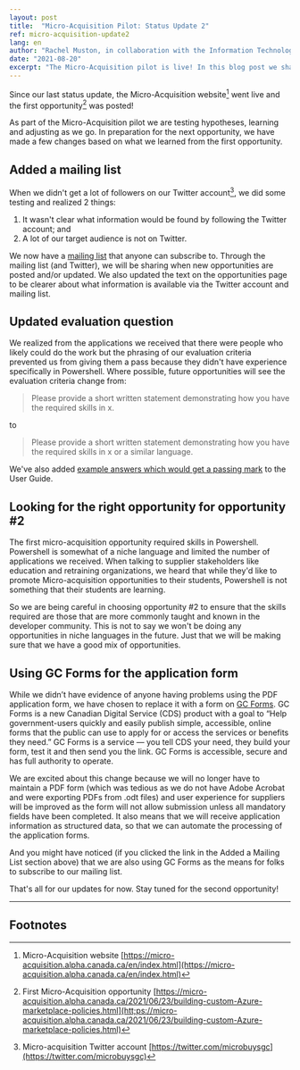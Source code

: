 ```yaml
---
layout: post
title:  "Micro-Acquisition Pilot: Status Update 2"
ref: micro-acquisition-update2
lang: en
author: "Rachel Muston, in collaboration with the Information Technology (IT) Strategy team and Micro-Acquisition Pilot team members"
date: "2021-08-20"
excerpt: "The Micro-Acquisition pilot is live! In this blog post we share what we have learned so far and how we are adjusting and improving."
---
```

<!-- markdownlint-disable MD033 -->
Since our last status update, the Micro-Acquisition website[^1] went live and the first opportunity[^2] was posted!

As part of the Micro-Acquisition pilot we are testing hypotheses, learning and adjusting as we go.
In preparation for the next opportunity, we have made a few changes based on what we learned from the first opportunity.

## Added a mailing list

When we didn't get a lot of followers on our Twitter account[^3], we did some testing and realized 2 things:

1. It wasn't clear what information would be found by following the Twitter account; and
2. A lot of our target audience is not on Twitter.

We now have a [mailing list](https://forms-formulaires.alpha.canada.ca/id/36) that anyone can subscribe to.
Through the mailing list (and Twitter), we will be sharing when new opportunities are posted and/or updated.
We also updated the text on the opportunities page to be clearer about what information is available via the Twitter account and mailing list.

## Updated evaluation question

We realized from the applications we received that there were people who likely could do the work but the phrasing of our evaluation criteria prevented us from giving them a pass because they didn't have experience specifically in Powershell.
Where possible, future opportunities will see the evaluation criteria change from:
> Please provide a short written statement demonstrating how you have the required skills in x.

to

> Please provide a short written statement demonstrating how you have the required skills in x or a similar language.

We've also added [example answers which would get a passing mark](https://micro-acquisition.alpha.canada.ca/en/user-guide.html#example-answers-that-would-get-a-passing-mark) to the User Guide.

## Looking for the right opportunity for opportunity #2

The first micro-acquisition opportunity required skills in Powershell.
Powershell is somewhat of a niche language and limited the number of applications we received.
When talking to supplier stakeholders like education and retraining organizations, we heard that while they'd like to promote Micro-acquisition opportunities to their students, Powershell is not something that their students are learning.

So we are being careful in choosing opportunity #2 to ensure that the skills required are those that are more commonly taught and known in the developer community.
This is not to say we won't be doing any opportunities in niche languages in the future.
Just that we will be making sure that we have a good mix of opportunities.

## Using GC Forms for the application form

While we didn’t have evidence of anyone having problems using the PDF application form, we have chosen to replace it with a form on [GC Forms](https://forms-formulaires.alpha.canada.ca/en/welcome-bienvenue).
GC Forms is a new Canadian Digital Service (CDS) product with a goal to “Help government-users quickly and easily publish simple, accessible, online forms that the public can use to apply for or access the services or benefits they need.”
GC Forms is a service — you tell CDS your need, they build your form, test it and then send you the link.
GC Forms is accessible, secure and has full authority to operate.

We are excited about this change because we will no longer have to maintain a PDF form (which was tedious as we do not have Adobe Acrobat and were exporting PDFs from .odt files) and user experience for suppliers will be improved as the form will not allow submission unless all mandatory fields have been completed.
It also means that we will receive application information as structured data, so that we can automate the processing of the application forms.

And you might have noticed (if you clicked the link in the Added a Mailing List section above) that we are also using GC Forms as the means for folks to subscribe to our mailing list.

That's all for our updates for now.
Stay tuned for the second opportunity!

<hr>

## Footnotes

[^1]: Micro-Acquisition website [https://micro-acquisition.alpha.canada.ca/en/index.html](https://micro-acquisition.alpha.canada.ca/en/index.html)
[^2]: First Micro-Acquisition opportunity [https://micro-acquisition.alpha.canada.ca/2021/06/23/building-custom-Azure-marketplace-policies.html](htt;ps://micro-acquisition.alpha.canada.ca/2021/06/23/building-custom-Azure-marketplace-policies.html)
[^3]: Micro-acquisition Twitter account [https://twitter.com/microbuysgc](https://twitter.com/microbuysgc)
